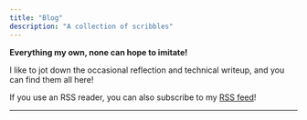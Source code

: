 ```yaml
---
title: "Blog"
description: "A collection of scribbles"
---
```


**Everything my own, none can hope to imitate!**

I like to jot down the occasional reflection and technical writeup, and you can find them all here!

If you use an RSS reader, you can also subscribe to my [RSS feed](./index.xml)!

---
